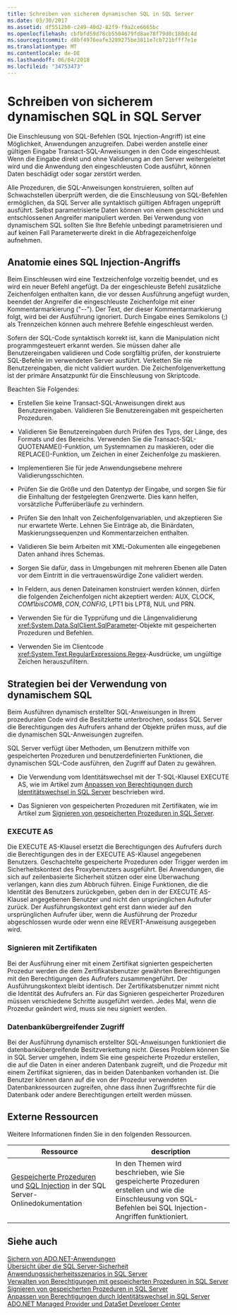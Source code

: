 ```yaml
---
title: Schreiben von sicherem dynamischen SQL in SQL Server
ms.date: 03/30/2017
ms.assetid: df5512b0-c249-40d2-82f9-f9a2ce6665bc
ms.openlocfilehash: cbfbfd59d78cb5504679fd8ae78f79d0c180dc4d
ms.sourcegitcommit: d8bf4976eafe3289275be3811e7cb721bfff7e1e
ms.translationtype: MT
ms.contentlocale: de-DE
ms.lasthandoff: 06/04/2018
ms.locfileid: "34753473"
---
```

# <a name="writing-secure-dynamic-sql-in-sql-server"></a>Schreiben von sicherem dynamischen SQL in SQL Server
Die Einschleusung von SQL-Befehlen (SQL Injection-Angriff) ist eine Möglichkeit, Anwendungen anzugreifen. Dabei werden anstelle einer gültigen Eingabe Transact-SQL-Anweisungen in den Code eingeschleust. Wenn die Eingabe direkt und ohne Validierung an den Server weitergeleitet wird und die Anwendung den eingeschleusten Code ausführt, können Daten beschädigt oder sogar zerstört werden.  
  
 Alle Prozeduren, die SQL-Anweisungen konstruieren, sollten auf Schwachstellen überprüft werden, die die Einschleusung von SQL-Befehlen ermöglichen, da SQL Server alle syntaktisch gültigen Abfragen ungeprüft ausführt. Selbst parametrisierte Daten können von einem geschickten und entschlossenen Angreifer manipuliert werden. Bei Verwendung von dynamischem SQL sollten Sie Ihre Befehle unbedingt parametrisieren und auf keinen Fall Parameterwerte direkt in die Abfragezeichenfolge aufnehmen.  
  
## <a name="anatomy-of-a-sql-injection-attack"></a>Anatomie eines SQL Injection-Angriffs  
 Beim Einschleusen wird eine Textzeichenfolge vorzeitig beendet, und es wird ein neuer Befehl angefügt. Da der eingeschleuste Befehl zusätzliche Zeichenfolgen enthalten kann, die vor dessen Ausführung angefügt wurden, beendet der Angreifer die eingeschleuste Zeichenfolge mit einer Kommentarmarkierung ("--"). Der Text, der dieser Kommentarmarkierung folgt, wird bei der Ausführung ignoriert. Durch Eingabe eines Semikolons (;) als Trennzeichen können auch mehrere Befehle eingeschleust werden.  
  
 Sofern der SQL-Code syntaktisch korrekt ist, kann die Manipulation nicht programmgesteuert erkannt werden. Sie müssen daher alle Benutzereingaben validieren und Code sorgfältig prüfen, der konstruierte SQL-Befehle im verwendeten Server ausführt. Verketten Sie nie Benutzereingaben, die nicht validiert wurden. Die Zeichenfolgenverkettung ist der primäre Ansatzpunkt für die Einschleusung von Skriptcode.  
  
 Beachten Sie Folgendes:  
  
-   Erstellen Sie keine Transact-SQL-Anweisungen direkt aus Benutzereingaben. Validieren Sie Benutzereingaben mit gespeicherten Prozeduren.  
  
-   Validieren Sie Benutzereingaben durch Prüfen des Typs, der Länge, des Formats und des Bereichs. Verwenden Sie die Transact-SQL-QUOTENAME()-Funktion, um Systemnamen zu maskieren, oder die REPLACE()-Funktion, um Zeichen in einer Zeichenfolge zu maskieren.  
  
-   Implementieren Sie für jede Anwendungsebene mehrere Validierungsschichten.  
  
-   Prüfen Sie die Größe und den Datentyp der Eingabe, und sorgen Sie für die Einhaltung der festgelegten Grenzwerte. Dies kann helfen, vorsätzliche Pufferüberläufe zu verhindern.  
  
-   Prüfen Sie den Inhalt von Zeichenfolgenvariablen, und akzeptieren Sie nur erwartete Werte. Lehnen Sie Einträge ab, die Binärdaten, Maskierungssequenzen und Kommentarzeichen enthalten.  
  
-   Validieren Sie beim Arbeiten mit XML-Dokumenten alle eingegebenen Daten anhand ihres Schemas.  
  
-   Sorgen Sie dafür, dass in Umgebungen mit mehreren Ebenen alle Daten vor dem Eintritt in die vertrauenswürdige Zone validiert werden.  
  
-   In Feldern, aus denen Dateinamen konstruiert werden können, dürfen die folgenden Zeichenfolgen nicht akzeptiert werden: AUX, CLOCK$, COM1 bis COM8, CON, CONFIG$, LPT1 bis LPT8, NUL und PRN.  
  
-   Verwenden Sie für die Typprüfung und die Längenvalidierung <xref:System.Data.SqlClient.SqlParameter>-Objekte mit gespeicherten Prozeduren und Befehlen.  
  
-   Verwenden Sie im Clientcode <xref:System.Text.RegularExpressions.Regex>-Ausdrücke, um ungültige Zeichen herauszufiltern.  
  
## <a name="dynamic-sql-strategies"></a>Strategien bei der Verwendung von dynamischem SQL  
 Beim Ausführen dynamisch erstellter SQL-Anweisungen in Ihrem prozeduralen Code wird die Besitzkette unterbrochen, sodass SQL Server die Berechtigungen des Aufrufers anhand der Objekte prüfen muss, auf die die dynamischen SQL-Anweisungen zugreifen.  
  
 SQL Server verfügt über Methoden, um Benutzern mithilfe von gespeicherten Prozeduren und benutzerdefinierten Funktionen, die dynamischen SQL-Code ausführen, den Zugriff auf Daten zu gewähren.  
  
-   Die Verwendung vom Identitätswechsel mit der T-SQL-Klausel EXECUTE AS, wie im Artikel zum [Anpassen von Berechtigungen durch Identitätswechsel in SQL Server](../../../../../docs/framework/data/adonet/sql/customizing-permissions-with-impersonation-in-sql-server.md) beschrieben wird.  
  
-   Das Signieren von gespeicherten Prozeduren mit Zertifikaten, wie im Artikel zum [Signieren von gespeicherten Prozeduren in SQL Server](../../../../../docs/framework/data/adonet/sql/signing-stored-procedures-in-sql-server.md).  
  
### <a name="execute-as"></a>EXECUTE AS  
 Die EXECUTE AS-Klausel ersetzt die Berechtigungen des Aufrufers durch die Berechtigungen des in der EXECUTE AS-Klausel angegebenen Benutzers. Geschachtelte gespeicherte Prozeduren oder Trigger werden im Sicherheitskontext des Proxybenutzers ausgeführt. Bei Anwendungen, die sich auf zeilenbasierte Sicherheit stützen oder eine Überwachung verlangen, kann dies zum Abbruch führen. Einige Funktionen, die die Identität des Benutzers zurückgeben, geben den in der EXECUTE AS-Klausel angegebenen Benutzer und nicht den ursprünglichen Aufrufer zurück. Der Ausführungskontext geht erst dann wieder auf den ursprünglichen Aufrufer über, wenn die Ausführung der Prozedur abgeschlossen wurde oder wenn eine REVERT-Anweisung ausgegeben wird.  
  
### <a name="certificate-signing"></a>Signieren mit Zertifikaten  
 Bei der Ausführung einer mit einem Zertifikat signierten gespeicherten Prozedur werden die dem Zertifikatsbenutzer gewährten Berechtigungen mit den Berechtigungen des Aufrufers zusammengeführt. Der Ausführungskontext bleibt identisch. Der Zertifikatsbenutzer nimmt nicht die Identität des Aufrufers an. Für das Signieren gespeicherter Prozeduren müssen verschiedene Schritte ausgeführt werden. Jedes Mal, wenn die Prozedur geändert wird, muss sie neu signiert werden.  
  
### <a name="cross-database-access"></a>Datenbankübergreifender Zugriff  
 Bei der Ausführung dynamisch erstellter SQL-Anweisungen funktioniert die datenbankübergreifende Besitzverkettung nicht. Dieses Problem können Sie in SQL Server umgehen, indem Sie eine gespeicherte Prozedur erstellen, die auf die Daten in einer anderen Datenbank zugreift, und die Prozedur mit einem Zertifikat signieren, das in beiden Datenbanken vorhanden ist. Die Benutzer können dann auf die von der Prozedur verwendeten Datenbankressourcen zugreifen, ohne dass ihnen Zugriffsrechte für die Datenbank oder andere Berechtigungen erteilt werden müssen.  
  
## <a name="external-resources"></a>Externe Ressourcen  
 Weitere Informationen finden Sie in den folgenden Ressourcen.  
  
|Ressource|description|  
|--------------|-----------------|  
|[Gespeicherte Prozeduren](/sql/relational-databases/stored-procedures/stored-procedures-database-engine) und [SQL Injection](/sql/relational-databases/security/sql-injection) in der SQL Server-Onlinedokumentation|In den Themen wird beschrieben, wie Sie gespeicherte Prozeduren erstellen und wie die Einschleusung von SQL-Befehlen bei SQL Injection-Angriffen funktioniert.|  
  
## <a name="see-also"></a>Siehe auch  
 [Sichern von ADO.NET-Anwendungen](../../../../../docs/framework/data/adonet/securing-ado-net-applications.md)  
 [Übersicht über die SQL Server-Sicherheit](../../../../../docs/framework/data/adonet/sql/overview-of-sql-server-security.md)  
 [Anwendungssicherheitsszenarios in SQL Server](../../../../../docs/framework/data/adonet/sql/application-security-scenarios-in-sql-server.md)  
 [Verwalten von Berechtigungen mit gespeicherten Prozeduren in SQL Server](../../../../../docs/framework/data/adonet/sql/managing-permissions-with-stored-procedures-in-sql-server.md)  
 [Signieren von gespeicherten Prozeduren in SQL Server](../../../../../docs/framework/data/adonet/sql/signing-stored-procedures-in-sql-server.md)  
 [Anpassen von Berechtigungen durch Identitätswechsel in SQL Server](../../../../../docs/framework/data/adonet/sql/customizing-permissions-with-impersonation-in-sql-server.md)  
 [ADO.NET Managed Provider und DataSet Developer Center](http://go.microsoft.com/fwlink/?LinkId=217917)
